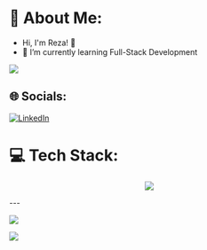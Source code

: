 # 💫 About Me:
- Hi, I'm Reza! 👋
- 🌱 I’m currently learning Full-Stack Development
<img src="https://i.imgur.com/zmXLgvW.gif">



## 🌐 Socials:
[![LinkedIn](https://img.shields.io/badge/LinkedIn-%230077B5.svg?logo=linkedin&logoColor=white)](https://linkedin.com/in/muhammad-reza-rizki-rahmadi-051212216) 


# 💻 Tech Stack:
<!--![My Skills](https://skillicons.dev/icons?i=react,nextjs,redux,tailwind,vite,nodejs,express,nestjs,ts,php,laravel,go,mysql,postgres,prisma,sequelize,mongodb,firebase,redis,postman,github,&theme=light)-->
<p align="center">
  <a href="https://skillicons.dev">
    <img src="https://skillicons.dev/icons?i=react,nextjs,redux,tailwind,vite,postman,github,nodejs,express,nestjs,ts,php,laravel,firebase,mysql,postgres,prisma,sequelize,mongodb,firebase,redis,&theme=light&perline=7" />
  </a>
</p>
<!--# 📊 GitHub Stats:
![](https://github-readme-stats.vercel.app/api?username=kizaru1st&theme=radical&hide_border=true&include_all_commits=true&count_private=true)<br/>
![](https://github-readme-streak-stats.herokuapp.com/?user=kizaru1st&theme=radical&hide_border=true)<br/>
![](https://github-readme-stats.vercel.app/api/top-langs/?username=kizaru1st&theme=radical&hide_border=true&include_all_commits=true&count_private=true&layout=compact)
-->
---

[![](https://visitcount.itsvg.in/api?id=kizaru1st&icon=1&color=6)](https://visitcount.itsvg.in)


<!-- Proudly created with GPRM ( https://gprm.itsvg.in ) -->

<img src="https://github.com/Xx-Ashutosh-xX/Xx-Ashutosh-xX/blob/master/assets/93195.gif">















